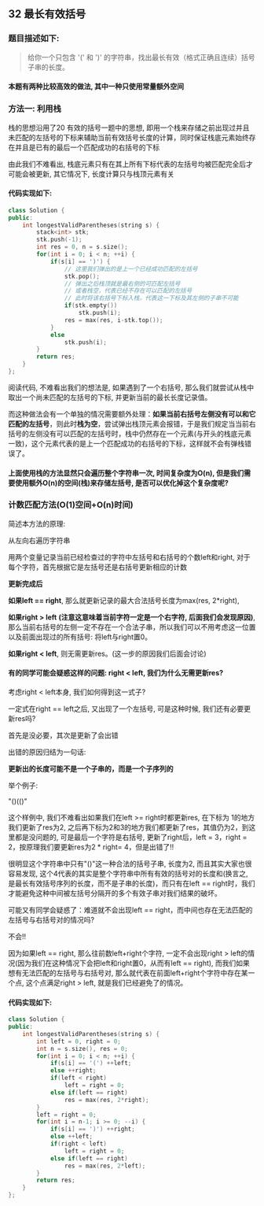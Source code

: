 ## 32 最长有效括号

### 题目描述如下:

> 给你一个只包含 '(' 和 ')' 的字符串，找出最长有效（格式正确且连续）括号子串的长度。

#### 本题有两种比较高效的做法, 其中一种只使用常量额外空间

### 方法一: 利用栈

栈的思想沿用了20 有效的括号一题中的思想, 即用一个栈来存储之前出现过并且未匹配的左括号的下标来辅助当前有效括号长度的计算，同时保证栈底元素始终存在并且是已有的最后一个匹配成功的右括号的下标

由此我们不难看出, 栈底元素只有在其上所有下标代表的左括号均被匹配完全后才可能会被更新, 其它情况下, 长度计算只与栈顶元素有关

#### 代码实现如下:

```C++
class Solution {
public:
    int longestValidParentheses(string s) {
        stack<int> stk;
        stk.push(-1);
        int res = 0, n = s.size();
        for(int i = 0; i < n; ++i) {
            if(s[i] == ')') {
                // 这里我们弹出的是上一个已经成功匹配的左括号
                stk.pop();
                // 弹出之后栈顶就是最右侧的可匹配左括号
                // 或者栈空，代表已经不存在可以匹配的左括号
                // 此时将该右括号下标入栈，代表这一下标及其左侧的子串不可能
                if(stk.empty())
                    stk.push(i);
                res = max(res, i-stk.top());
            }
            else 
                stk.push(i);
        }
        return res;
    }
};
```

阅读代码, 不难看出我们的想法是, 如果遇到了一个右括号, 那么我们就尝试从栈中取出一个尚未匹配的左括号的下标, 并更新当前的最长长度记录值。

而这种做法会有一个单独的情况需要额外处理：**如果当前右括号左侧没有可以和它匹配的左括号**，则此时**栈为空**，尝试弹出栈顶元素会报错，于是我们规定当当前右括号的左侧没有可以匹配的左括号时，栈中仍然存在一个元素(与开头的栈底元素一致)，这个元素代表的是上一个匹配成功的右括号的下标，这样就不会有弹栈错误了。

#### 上面使用栈的方法显然只会遍历整个字符串一次, 时间复杂度为O(n), 但是我们需要使用额外O(n)的空间(栈)来存储左括号, 是否可以优化掉这个复杂度呢?

### 计数匹配方法(O(1)空间+O(n)时间)

简述本方法的原理:

从左向右遍历字符串

用两个变量记录当前已经检查过的字符中左括号和右括号的个数left和right,
对于每个字符，首先根据它是左括号还是右括号更新相应的计数

**更新完成后**

**如果left == right**, 那么就更新记录的最大合法括号长度为max(res, 2*right), 

**如果right > left** **(注意这意味着当前字符一定是一个右字符, 后面我们会发现原因)**, 那么当前右括号的左侧一定不存在一个合法子串，所以我们可以不用考虑这一位置以及前面出现过的所有括号: 将left与right置0。

**如果right < left**, 则无需更新res。(这一步的原因我们后面会讨论)

#### 有的同学可能会疑惑这样的问题: right < left, 我们为什么无需更新res?

考虑right < left本身, 我们如何得到这一式子? 

一定式在right == left之后, 又出现了一个左括号, 可是这种时候, 我们还有必要更新res吗?

首先是没必要，其次是更新了会出错

出错的原因归结为一句话:

**更新出的长度可能不是一个子串的，而是一个子序列的**

举个例子:

"()(()"

这个样例中, 我们不难看出如果我们在left >= right时都更新res, 在下标为
1的地方我们更新了res为2, 之后再下标为2和3的地方我们都更新了res，其值仍为2，到这里都是没问题的, 可是最后一个字符是右括号, 更新了right后，left = 3，right = 2，按原理我们要更新res为2 * right= 4，但是出错了!!

很明显这个字符串中只有"()"这一种合法的括号子串, 长度为2, 而且其实大家也很容易发现, 这个4代表的其实是整个字符串中所有有效的括号对的长度和(换言之, 是最长有效括号序列的长度，而不是子串的长度)，而只有在left == right时，我们才能避免这种中间被左括号分隔开的多个有效子串对我们结果的破坏。

可能又有同学会疑惑了：难道就不会出现left == right，而中间也存在无法匹配的左括号与右括号对的情况吗?

不会!!

因为如果left == right, 那么往前数left+right个字符, 一定不会出现right > left的情况(因为我们在这种情况下会把left和right置0，从而有left == right), 而我们如果想有无法匹配的左括号与右括号对, 那么就代表在前面left+right个字符中存在某一个点, 这个点满足right > left, 就是我们已经避免了的情况。

#### 代码实现如下:

```C++
class Solution {
public:
    int longestValidParentheses(string s) {
        int left = 0, right = 0;
        int n = s.size(), res = 0;
        for(int i = 0; i < n; ++i) {
            if(s[i] == '(') ++left;
            else ++right;
            if(left < right)
                left = right = 0;
            else if(left == right)
                res = max(res, 2*right);
        }
        left = right = 0;
        for(int i = n-1; i >= 0; --i) {
            if(s[i] == ')') ++right;
            else ++left;
            if(right < left)
                left = right = 0;
            else if(left == right)
                res = max(res, 2*left);
        }
        return res;
    }
};
```
